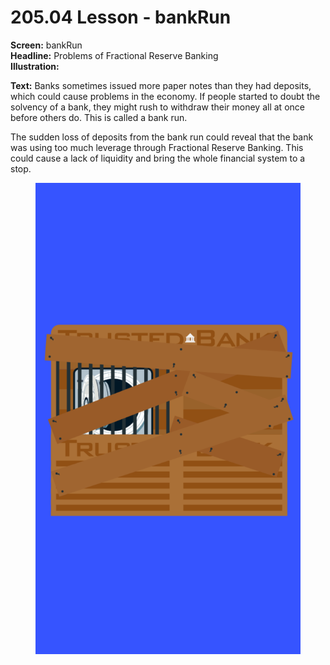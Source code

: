 # 205.04 Lesson - bankRun

**Screen:** bankRun\
**Headline:** Problems of Fractional Reserve Banking\
**Illustration:**

**Text:** Banks sometimes issued more paper notes than they had deposits, which could cause problems in the economy. If people started to doubt the solvency of a bank, they might rush to withdraw their money all at once before others do. This is called a bank run.

The sudden loss of deposits from the bank run could reveal that the bank was using too much leverage through Fractional Reserve Banking. This could cause a lack of liquidity and bring the whole financial system to a stop.

<figure><img src="../.gitbook/assets/205-04.png" alt=""><figcaption></figcaption></figure>
